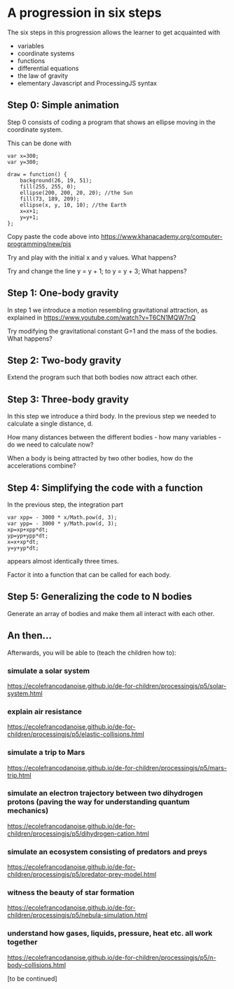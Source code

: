 A progression in six steps
==========================

The six steps in this progression allows the learner to get acquainted with
 * variables
 * coordinate systems
 * functions
 * differential equations
 * the law of gravity
 * elementary Javascript and ProcessingJS syntax

Step 0: Simple animation
------------------------
Step 0 consists of coding a program that shows an ellipse moving in the coordinate system.

This can be done with

```
var x=300;
var y=300;

draw = function() {
    background(26, 19, 51);
    fill(255, 255, 0);
    ellipse(200, 200, 20, 20); //the Sun
    fill(73, 189, 209);
    ellipse(x, y, 10, 10); //the Earth
    x=x+1;
    y=y+1;
};
```

Copy paste the code above into
https://www.khanacademy.org/computer-programming/new/pjs

Try and play with the initial x and y values. What happens?

Try and change the line y = y + 1; to y = y + 3; What happens?


Step 1: One-body gravity
------------------------
In step 1 we introduce a motion resembling gravitational attraction, as explained in
​​https://www.youtube.com/watch?v=T6CN1MQW7nQ

Try modifying the gravitational constant G=1 and the mass of the bodies. What happens?


Step 2: Two-body gravity
------------------------
Extend the program such that both bodies now attract each other.


Step 3: Three-body gravity
--------------------------
In this step we introduce a third body. In the previous step we needed to calculate a single distance, d.

How many distances between the different bodies - how many variables - do we need to calculate now?

When a body is being attracted by two other bodies, how do the accelerations combine?


Step 4: Simplifying the code with a function
--------------------------------------------
In the previous step, the integration part

```
var xpp= - 3000 * x/Math.pow(d, 3);
var ypp= - 3000 * y/Math.pow(d, 3);
xp=xp+xpp*dt;
yp=yp+ypp*dt;
x=x+xp*dt;
y=y+yp*dt;
```

appears almost identically three times.

Factor it into a function that can be called for each body.

Step 5: Generalizing the code to N bodies
-----------------------------------------
Generate an array of bodies and make them all interact with each other.



An then...
----------

Afterwards, you will be able to (teach the children how to):

### simulate a solar system

https://ecolefrancodanoise.github.io/de-for-children/processingjs/p5/solar-system.html

### explain air resistance

https://ecolefrancodanoise.github.io/de-for-children/processingjs/p5/elastic-collisions.html

### simulate a trip to Mars

https://ecolefrancodanoise.github.io/de-for-children/processingjs/p5/mars-trip.html

### simulate an electron trajectory between two dihydrogen protons (paving the way for understanding quantum mechanics)

https://ecolefrancodanoise.github.io/de-for-children/processingjs/p5/dihydrogen-cation.html

### simulate an ecosystem consisting of predators and preys

https://ecolefrancodanoise.github.io/de-for-children/processingjs/p5/predator-prey-model.html

### witness the beauty of star formation

https://ecolefrancodanoise.github.io/de-for-children/processingjs/p5/nebula-simulation.html

### understand how gases, liquids, pressure, heat etc. all work together

https://ecolefrancodanoise.github.io/de-for-children/processingjs/p5/n-body-collisions.html


[to be continued]
